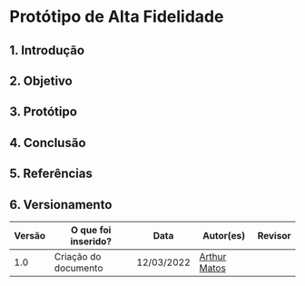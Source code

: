 # Protótipo de Alta Fidelidade

## 1. Introdução
<p align='justify'>

</p>

## 2. Objetivo
<p align='justify'>

</p>

## 3. Protótipo
<p align='justify'>

</p>

## 4. Conclusão
<p align='justify'>

</p>

## 5. Referências
    

## 6. Versionamento

Versão |  O que foi inserido? | Data | Autor(es)| Revisor
---- |----- | ---- | ---- | ----
1.0 | Criação do documento |12/03/2022| [Arthur Matos](https://github.com/Arthur-Gaudium) |  |